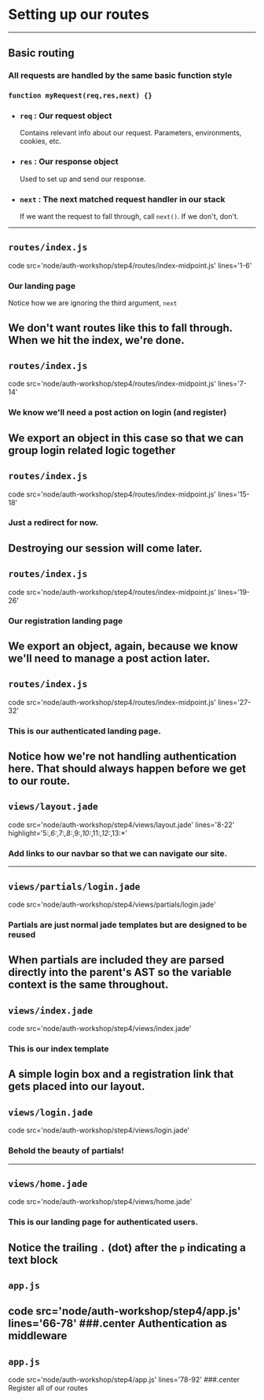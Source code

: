 # Setting up our routes
---
## Basic routing
### All requests are handled by the same basic function style
### `function myRequest(req,res,next) {}`
- ### `req` : Our request object
  Contains relevant info about our request. Parameters, environments, cookies, etc.
- ### `res` : Our response object
  Used to set up and send our response.
- ### `next` : The next matched request handler in our stack
  If we want the request to fall through, call `next()`. If we don't, don't.
---
## `routes/index.js`
code src='node/auth-workshop/step4/routes/index-midpoint.js' lines='1-6'
### Our landing page

Notice how we are ignoring the third argument, `next`

We don't want routes like this to fall through. When we hit the index, we're done.
---
## `routes/index.js`
code src='node/auth-workshop/step4/routes/index-midpoint.js' lines='7-14'
### We know we'll need a post action on login (and register)

We export an object in this case so that we can group login related logic together
---
## `routes/index.js`
code src='node/auth-workshop/step4/routes/index-midpoint.js' lines='15-18'
### Just a redirect for now.

Destroying our session will come later.
---
## `routes/index.js`
code src='node/auth-workshop/step4/routes/index-midpoint.js' lines='19-26'
### Our registration landing page

We export an object, again, because we know we'll need to manage a post action later.
---
## `routes/index.js`
code src='node/auth-workshop/step4/routes/index-midpoint.js' lines='27-32'
### This is our authenticated landing page.

Notice how we're not handling authentication here. That should always happen before we get to our route.
---
## `views/layout.jade`
code src='node/auth-workshop/step4/views/layout.jade' lines='8-22' highlight='5:*,6:*,7:*,8:*,9:*,10:*,11:*,12:*,13:*'
### Add links to our navbar so that we can navigate our site.
---
## `views/partials/login.jade`
code src='node/auth-workshop/step4/views/partials/login.jade'
### Partials are just normal jade templates but are designed to be reused

When partials are included they are parsed directly into the parent's AST so the variable context is the same throughout.
---
## `views/index.jade`
code src='node/auth-workshop/step4/views/index.jade'
### This is our index template

A simple login box and a registration link that gets placed into our layout.
---
## `views/login.jade`
code src='node/auth-workshop/step4/views/login.jade'
### Behold the beauty of partials!
---
## `views/home.jade`
code src='node/auth-workshop/step4/views/home.jade'
### This is our landing page for authenticated users.

Notice the trailing `.` (dot) after the `p` indicating a text block
---
## `app.js`
code src='node/auth-workshop/step4/app.js' lines='66-78'
###.center Authentication as middleware
---
## `app.js`
code src='node/auth-workshop/step4/app.js' lines='78-92'
###.center Register all of our routes
